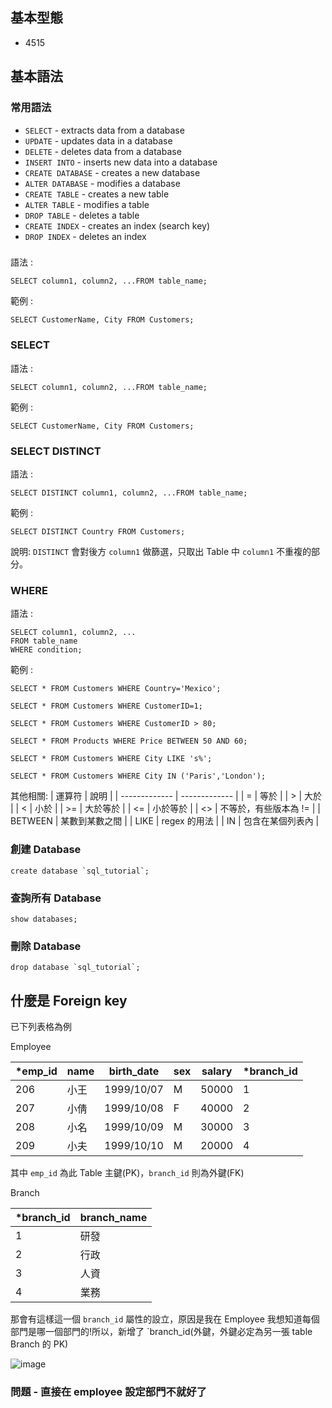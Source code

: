 ## 基本型態

* 4515

## 基本語法

### 常用語法

* `SELECT` - extracts data from a database
* `UPDATE` - updates data in a database
* `DELETE` - deletes data from a database
* `INSERT INTO` - inserts new data into a database
* `CREATE DATABASE` - creates a new database
* `ALTER DATABASE` - modifies a database
* `CREATE TABLE` - creates a new table
* `ALTER TABLE` - modifies a table
* `DROP TABLE` - deletes a table
* `CREATE INDEX` - creates an index (search key)
* `DROP INDEX` - deletes an index

### 

語法 :
```
SELECT column1, column2, ...FROM table_name;
```

範例 :
```
SELECT CustomerName, City FROM Customers;
```

### SELECT

語法 :
```
SELECT column1, column2, ...FROM table_name;
```

範例 :
```
SELECT CustomerName, City FROM Customers;
```

### SELECT DISTINCT

語法 :
```
SELECT DISTINCT column1, column2, ...FROM table_name;
```

範例 :
```
SELECT DISTINCT Country FROM Customers;
```

說明: `DISTINCT` 會對後方 `column1` 做篩選，只取出 Table 中 `column1` 不重複的部分。

### WHERE

語法 :
```
SELECT column1, column2, ...
FROM table_name
WHERE condition;
```

範例 :
```
SELECT * FROM Customers WHERE Country='Mexico';

SELECT * FROM Customers WHERE CustomerID=1;

SELECT * FROM Customers WHERE CustomerID > 80;

SELECT * FROM Products WHERE Price BETWEEN 50 AND 60;

SELECT * FROM Customers WHERE City LIKE 's%';

SELECT * FROM Customers WHERE City IN ('Paris','London');
```

其他相關:
| 運算符  | 說明 |
| ------------- | ------------- |
| =  | 等於  |
| >  | 大於  |
| <  | 小於 |
| >= | 大於等於  |
| <= | 小於等於  |
| <> | 不等於，有些版本為 !=  |
| BETWEEN  | 某數到某數之間 |
| LIKE  | regex 的用法  |
| IN  | 包含在某個列表內  |

### 創建 Database

```
create database `sql_tutorial`;
```

### 查詢所有 Database

```
show databases;
```

### 刪除 Database

```
drop database `sql_tutorial`;
```

## 什麼是 Foreign key

已下列表格為例

Employee

| *emp_id  | name | birth_date | sex | salary | *branch_id |
| ------------- | ------------- | ------------- | ------------- | ------------- | ------------- |
| 206 | 小王 | 1999/10/07 | M | 50000 | 1 |
| 207 | 小倩 | 1999/10/08 | F | 40000 | 2 |
| 208 | 小名 | 1999/10/09 | M | 30000 | 3 |
| 209 | 小夫 | 1999/10/10 | M | 20000 | 4 |

其中 `emp_id` 為此 Table 主鍵(PK)，`branch_id` 則為外鍵(FK)

Branch

| *branch_id | branch_name |
| ------------- | ------------- |
| 1 | 研發 |
| 2 | 行政 |
| 3 | 人資 |
| 4 | 業務 |

那會有這樣這一個 `branch_id` 屬性的設立，原因是我在 Employee 我想知道每個部門是哪一個部門的!所以，新增了 `branch_id(外鍵，外鍵必定為另一張 table Branch 的 PK)

![image](https://github.com/dacelo971130/learing/assets/83411220/7d670845-0eb2-4f33-b2bf-4c67e674d162)


### 問題 - 直接在 employee 設定部門不就好了

